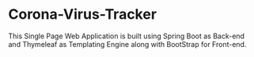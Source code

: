 # Corona-Virus-Tracker
This Single Page Web Application is built using Spring Boot as Back-end and Thymeleaf as Templating Engine along with BootStrap for Front-end.
